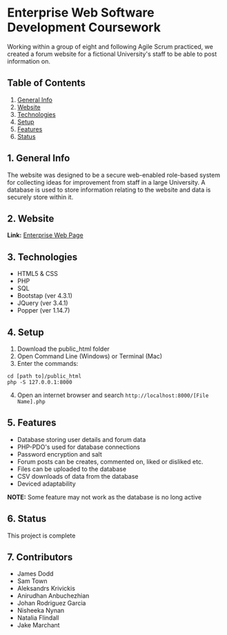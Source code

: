 # Enterprise Web Software Development Coursework

Working within a group of eight and following Agile Scrum practiced, we created a forum website for a fictional University's staff to be able to post information on.


## Table of Contents
1. [General Info](#1-general-info)
2. [Website](#2-website)
3. [Technologies](#3-technologies)
4. [Setup](#4-Setup)
5. [Features](#5-features)
6. [Status](#6-status)


## 1. General Info
The website was designed to be a secure web-enabled role-based system for collecting ideas for improvement from staff in a large University.  A database is used to store information relating to the website and data is securely store within it. 



## 2. Website
__Link:__ [Enterprise Web Page](http://enterprisecw.co.uk/)


## 3. Technologies
- HTML5 & CSS
- PHP
- SQL
- Bootstap (ver 4.3.1)
- JQuery (ver 3.4.1)
- Popper (ver 1.14.7)


## 4. Setup
1. Download the public_html folder
2. Open Command Line (Windows) or Terminal (Mac) 
3. Enter the commands: 
```
cd [path to]/public_html
php -S 127.0.0.1:8000
```
4. Open an internet browser and search `http://localhost:8000/[File Name].php`


## 5. Features
- Database storing user details and forum data
- PHP-PDO's used for database connections
- Password encryption and salt
- Forum posts can be creates, commented on, liked or disliked etc.
- Files can be uploaded to the database
- CSV downloads of data from the database
- Deviced adaptability 

__NOTE:__ Some feature may not work as the database is no long active


## 6. Status
This project is complete


## 7. Contributors
- James Dodd
- Sam Town
- Aleksandrs Krivickis
- Anirudhan Anbuchezhian
- Johan Rodriguez Garcia
- Nisheeka Nynan
- Natalia Flindall
- Jake Marchant
